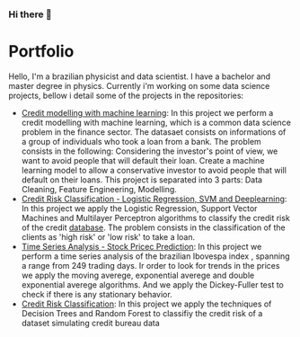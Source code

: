 ### Hi there 👋
# Portfolio

Hello,
I'm a brazilian physicist and data scientist. I have a bachelor and master degree in physics. Currently i'm working on some data science projects, bellow i detail some of the projects in the repositories:

- [Credit modelling with machine learning](https://github.com/lucimariosousa/Credit-modelling-with-machine-learning): In this project we perform a credit modelling with machine learning, which is a common data science problem in the finance sector. The datasaet consists on informations of a group of individuals who took a loan from a bank. The problem consists in the following: Considering the investor's point of view, we want to avoid people that will default their loan. Create a machine learning model to allow a conservative investor to avoid people that will default on their loans. This project is separated into 3 parts: Data Cleaning, Feature Engineering, Modelling.
- [Credit Risk Classification - Logistic Regression, SVM and Deeplearning](https://github.com/lucimariosousa/Credit-Risk-Classification-Logistic-Regression-SVM-and-Deeplearning): In this project we apply the Logistic Regression, Support Vector Machines and Multilayer Perceptron algorithms to classify the credit risk of the credit [database](https://www.kaggle.com/datasets/laotse/credit-risk-dataset). The problem consists in the classification of the clients as 'high risk' or 'low risk' to take a loan. 
- [Time Series Analysis - Stock Pricec Prediction](https://github.com/lucimariosousa/Time-Series-Analysis---Stock-Prices-Prediction): In this project we perform a time series analysis of the brazilian Ibovespa index , spanning a range from 249 trading days. Ir order to look for trends in the prices we apply the moving averege, exponential averege and double exponential averege algorithms. And we apply the Dickey-Fuller test to check if there is any stationary behavior.
- [Credit Risk Classification](https://github.com/lucimariosousa/Classification---Decision-Trees-and-Random-Forest): In this project we apply the techniques of Decision Trees and Random Forest to classifiy the credit risk of a dataset simulating credit bureau data


<!--
**lucimariosousa/lucimariosousa** is a ✨ _special_ ✨ repository because its `README.md` (this file) appears on your GitHub profile.

Here are some ideas to get you started:

- 🔭 I’m currently working on ...
- 🌱 I’m currently learning ...
- 👯 I’m looking to collaborate on ...
- 🤔 I’m looking for help with ...
- 💬 Ask me about ...
- 📫 How to reach me: ...
- 😄 Pronouns: ...
- ⚡ Fun fact: ...
-->
